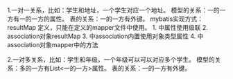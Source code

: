 1.一对一关系，比如：学生和地址，一个学生对应一个地址。
    模型的关系：一的一方有一的一方的属性。
    表的关系：一的一方有外键。
    mybatis实现方式：
       resultMap 定义，只能在定义的mapper文件中使用。
        1. <resultMap type="" id=""> 中属性使用级联
                 <result property="对象.属性" column=""/>
        2. <resultMap type="" id=""> association对象resultMap
                <resultMap type="" id="单独定义的resultMap">
                <resultMap type="" id="">
                    <association property="address" resultMap="单独定义的resultMap"/>
        3. <resultMap type="" id=""> 中association内置使用对象类型属性
                <association property="address" javaType="对象类型">
                    <result property="对象类型属性" column="id"/>
        4. <resultMap type="" id=""> 中 association对象mapper中的方法
                <association property="对象类型" column="外键" select="包路径.mappers.AddressMapper
                .根据外键(对象类型的主键)查询对象类型"></association>
                
2.一对多关系，比如：学生和年级，一个年级可以可以对应多个学生。
    模型的关系：多的一方有List<一的一方>属性。
    表的关系：一的一方有外键。
   
